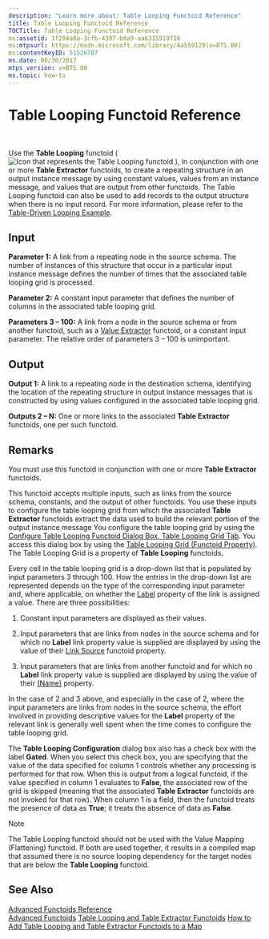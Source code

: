 ```yaml
---
description: "Learn more about: Table Looping Functoid Reference"
title: Table Looping Functoid Reference
TOCTitle: Table Looping Functoid Reference
ms:assetid: 1f284a8a-3cfb-4397-b9a9-aa6315919716
ms:mtpsurl: https://msdn.microsoft.com/library/Aa559129(v=BTS.80)
ms:contentKeyID: 51526707
ms.date: 08/30/2017
mtps_version: v=BTS.80
ms.topic: how-to
---
```


# Table Looping Functoid Reference

 

Use the **Table Looping** functoid ( ![Icon that represents the Table Looping functoid.](images/Aa559129.8f4b3620-4778-4d73-a60d-b11dea1766aa(BTS.80).jpeg)), in conjunction with one or more **Table Extractor** functoids, to create a repeating structure in an output instance message by using constant values, values from an instance message, and values that are output from other functoids. The Table Looping functoid can also be used to add records to the output structure when there is no input record. For more information, please refer to the [Table-Driven Looping Example](https://msdn.microsoft.com/library/aa578676\(v=bts.80\)).

## Input

**Parameter 1:** A link from a repeating node in the source schema. The number of instances of this structure that occur in a particular input instance message defines the number of times that the associated table looping grid is processed.

**Parameter 2:** A constant input parameter that defines the number of columns in the associated table looping grid.

**Parameters 3 – 100:** A link from a node in the source schema or from another functoid, such as a [Value Extractor](value-extractor-functoid.md) functoid, or a constant input parameter. The relative order of parameters 3 – 100 is unimportant.

## Output

**Output 1:** A link to a repeating node in the destination schema, identifying the location of the repeating structure in output instance messages that is constructed by using values configured in the associated table looping grid.

**Outputs 2 – N:** One or more links to the associated **Table Extractor** functoids, one per such functoid.

## Remarks

You must use this functoid in conjunction with one or more **Table Extractor** functoids.

This functoid accepts multiple inputs, such as links from the source schema, constants, and the output of other functoids. You use these inputs to configure the table looping grid from which the associated **Table Extractor** functoids extract the data used to build the relevant portion of the output instance message You configure the table looping grid by using the [Configure Table Looping Functoid Dialog Box, Table Looping Grid Tab](configure-table-looping-functoid-dialog-box-table-looping-grid-tab.md). You access this dialog box by using the [Table Looping Grid (Functoid Property)](table-looping-grid-functoid-property.md). The Table Looping Grid is a property of **Table Looping** functoids.

Every cell in the table looping grid is a drop-down list that is populated by input parameters 3 through 100. How the entries in the drop-down list are represented depends on the type of the corresponding input parameter and, where applicable, on whether the [Label](label-link-property.md) property of the link is assigned a value. There are three possibilities:

1.  Constant input parameters are displayed as their values.

2.  Input parameters that are links from nodes in the source schema and for which no **Label** link property value is supplied are displayed by using the value of their [Link Source](link-source-link-property.md) functoid property.

3.  Input parameters that are links from another functoid and for which no **Label** link property value is supplied are displayed by using the value of their [(Name)](name-functoid-property.md) property.

In the case of 2 and 3 above, and especially in the case of 2, where the input parameters are links from nodes in the source schema, the effort involved in providing descriptive values for the **Label** property of the relevant link is generally well spent when the time comes to configure the table looping grid.

The **Table Looping Configuration** dialog box also has a check box with the label **Gated**. When you select this check box, you are specifying that the value of the data specified for column 1 controls whether any processing is performed for that row. When this is output from a logical functoid, if the value specified in column 1 evaluates to **False**, the associated row of the grid is skipped (meaning that the associated **Table Extractor** functoids are not invoked for that row). When column 1 is a field, then the functoid treats the presence of data as **True**; it treats the absence of data as **False**.


> [!NOTE]
> <P>The Table Looping functoid should not be used with the Value Mapping (Flattening) functoid. If both are used together, it results in a compiled map that assumed there is no source looping dependency for the target nodes that are below the <STRONG>Table Looping</STRONG> functoid.</P>



## See Also

[Advanced Functoids Reference](advanced-functoids-reference.md)  
[Advanced Functoids](https://msdn.microsoft.com/library/aa561121\(v=bts.80\))  
[Table Looping and Table Extractor Functoids](https://msdn.microsoft.com/library/aa559310\(v=bts.80\))  
[How to Add Table Looping and Table Extractor Functoids to a Map](https://msdn.microsoft.com/library/aa559694\(v=bts.80\))

